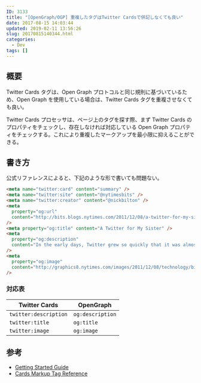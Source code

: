 ```yaml
---
ID: 3133
title: "[OpenGraph/OGP] 重複したタグはTwitter Cardsで併記しなくても良い"
date: 2017-08-15 14:03:44
updated: 2019-02-11 13:56:26
slug: 20170815140344.html
categories:
  - Dev
tags: []
---
```


## 概要

Twitter Cards タグは、Open Graph プロトコルと同じ規則に基づいているため、Open Graph を使用している場合は、Twitter Cards タグを重複させなくても良い。

Twitter Cards プロセッサは、ページ上のタグを探す際、まず Twitter Cards のプロパティをチェックし、存在しなければ対応している Open Graph プロパティをチェックする。これにより重複したマークアップを最小限に抑えることができる。

<!--more-->

## 書き方

公式リファレンスによると、下記のような形で書いても問題ない。

```html
<meta name="twitter:card" content="summary" />
<meta name="twitter:site" content="@nytimesbits" />
<meta name="twitter:creator" content="@nickbilton" />
<meta
  property="og:url"
  content="http://bits.blogs.nytimes.com/2011/12/08/a-twitter-for-my-sister/"
/>
<meta property="og:title" content="A Twitter for My Sister" />
<meta
  property="og:description"
  content="In the early days, Twitter grew so quickly that it was almost impossible to add new features because engineers spent their time trying to keep the rocket ship from stalling."
/>
<meta
  property="og:image"
  content="http://graphics8.nytimes.com/images/2011/12/08/technology/bits-newtwitter/bits-newtwitter-tmagArticle.jpg"
/>
```

### 対応表

| Twitter Cards         | OpenGraph        |
| --------------------- | ---------------- |
| `twitter:description` | `og:description` |
| `twitter:title`       | `og:title`       |
| `twitter:image`       | `og:image`       |

## 参考

- [Getting Started Guide](https://dev.twitter.com/cards/getting-started#opengraph)
- [Cards Markup Tag Reference](https://dev.twitter.com/cards/markup.html)
